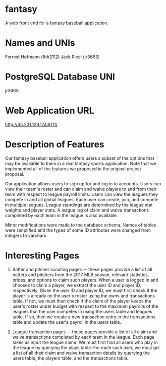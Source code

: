 # fantasy
A web front end for a fantasy baseball application.

# Names and UNIs
Forrest Hofmann (fhh2112)
Jack Ricci (jr3663)

# PostgreSQL Database UNI
jr3663

# Web Application URL
http://35.231.129.174:8111/

# Description of Features
Our fantasy baseball application offers users a subset of the options that may be available to them in a real fantasy sports application. Note that we implemented all of the features we proposed in the original project proposal. 

Our application allows users to sign up for and log in to accounts. Users can view their team's roster and can claim and waive players to and from their team with respect to league payroll limits. Users can view the leagues they compete in and all global leagues. Each user can create, join, and compete in multiple leagues. League standings are determined by the league stat weights and player stats. A league log of claim and waive transactions completed by each team in the league is also available.

Minor modifications were made to the database schema. Names of tables were simplified and the types of some ID attributes were changed from integers to varchars.

# Interesting Pages
1) Batter and pitcher scouting pages -- these pages provide a list of all batters and pitchers from the 2017 MLB season, relevant statistics, prices, and options to claim such players. When a user is logged in and chooses to claim a player, we extract the user ID and player ID, respectively. Given the user ID and player ID, we must first check if the player is already on the user's roster using the owns and transactions table. If not, we must then check if the claim of the player keeps the user's roster under budget with respect to the maximum payrolls of the leagues that the user competes in using the users table and leagues table. If so, then we create a new transaction entry in the transactions table and update the user's payroll in the users table.

2) League transaction pages -- these pages provide a list of all claim and waive transactions completed by each team in the league. Each page takes as input the league name. We must first find all users who play in the league by querying the plays table. For each such user, we must get a list of all their claim and waive transaction details by querying the users table, the players table, and the transactions table.
